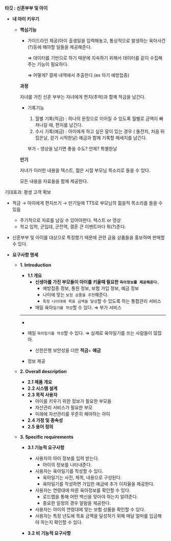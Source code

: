 **타깃 : 신혼부부 및 아이**

- **내 아이 키우기**
    - **핵심기능**
        - 가이드라인 제공(아이 출생일을 입력해놓고, 통상적으로 발생하는 육아사건(?)등에 해야할 일들을 제공해준다.
            
            ⇒ 데이터를 기반으로 하기 때문에 지속하기 위해서 데이터를 같이 수집해주는 기능이 필요하다.
            
            ⇒ 어떻게? 결제 내역에서 추출한다.(ex 아기 예방접종)
            
        
        **과정**
        
        자녀를 가진 신혼 부부는 자녀에게 편지(추억)과 함께 적금을 남긴다.
        
        - 기록기능
            1. 월별 기록(적금) : 하나의 문장으로 이어질 수 있도록 월별로 금액이 빠져나갈 때, 편지를 남긴다.
            2. 수시 기록(예금) : 아이에게 하고 싶은 말이 있는 경우 ( 돌잔치, 처음 뒤집은날, 걷기 시작한날) 예금과 함께 기록할 메세지를 남긴다.
            
            부가 - 영상을 남기면 좋을 수도? 언제? 특별한날
            
        
        **만기**
        
        자녀가 이러한 내용을 텍스트, 젊은 시절 부모님 목소리로 들을 수 있다.
        
        모든 내용을 자료들을 함께 제공한다.
        

기대효과: 평생 고객 확보

- 적금 → 아이에게 편지쓰기 → 만기일에 TTS로 부모님의 젊을적 목소리를 들을 수 있음
    - 주기적으로 자료를 남길 수 있어야한다. 텍스트 or 영상
    - 학교 입학, 군입대, 군전역, 결혼 큰 이벤트마다 뭐(?)준다.
- 신혼부부 및 아이를 대상으로 특정했기 때문에 관련 금융 상품들을 홍보하며 판매할 수 있다.

- **요구사항 명세**
    - **1. Introduction**
        - **1.1 개요**
            - **신생아를 가진 부모들이 아이를 키울때 필요한 `육아정보를 제공해준다.`**
                - 예방접종 정보, 통원 정보, 보험 가입 정보, 예금 정보
                - 나이에 맞는 `보험 상품을 추천`해준다.
                - `특정 나이대에 목표 금액을 달성`할 수 있도록 하는 통합관리 서비스
            - 매일 육아`일기를 작성`할 수 있다. ⇒ 부가 서비스
        
        ---
        
        -
        
        - 매일 `육아일기를 작성`할 수 있다. ⇒ 실제로 육아일기를 쓰는 사람들이 많잖아.
            - 신한은행 보안성을 더한 **적금**+ **예금**
        - 정보 제공
    - **2. Overall description**
        - **2.1 제품 개요**
        - **2.2 시스템 설계**
        - **2.3 목적 사용자**
            - 아이를 키우기 위한 정보가 필요한 부모들
            - 자산관리 서비스가 필요한 부모
            - 미래에 자산관리를 꾸준히 해야하는 아이
        - **2.4 가정 및 종속성**
        - **2.5 용어 정의**
    - **3. Specific requirements**
        - **3.1 기능적 요구사항**
            - 사용자의 아이 정보를 입력 받는다.
                - 아이의 정보를 나타내준다.
            - 사용자는 육아일기를 작성할 수 있다.
                - 육아일기는 사진, 제목, 내용으로 구성된다.
                - 육아일기를 작성하면 가입한 예금에 추가 이자율을 제공한다.
            - 사용자는 연령대에 따른 육아정보를 확인할 수 있다.
                - 로드맵을 통해 어떤 백신을 맞아야 하는지 알려준다.
                - 중요한 일정의 경우 알람을 제공한다.
            - 사용자는 아이의 연령대에 맞는 보험 상품을 확인할 수 있다.
            - 사용자는 특정 년도에 목표 금액을 달성하기 위해 매달 얼마를 입금해야 하는지 확인할 수 있다.
            
        - **3.2 비 기능적 요구사항**